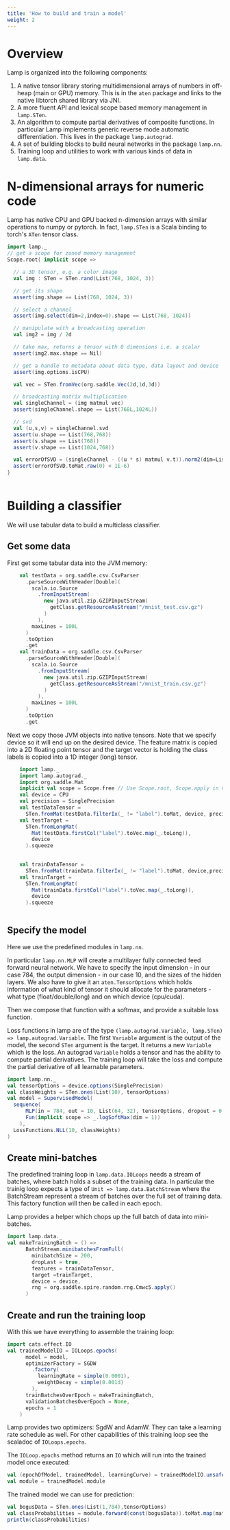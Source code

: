 ```yaml
---
title: 'How to build and train a model'
weight: 2
---
```


# Overview

Lamp is organized into the following components:

1. A native tensor library storing multidimensional arrays of numbers in off-heap (main or GPU) memory. This is in the `aten` package and links to the native libtorch shared library via JNI. 
2. A more fluent API and lexical scope based memory management in `lamp.STen`. 
3. An algorithm to compute partial derivatives of composite functions. In particular Lamp implements generic reverse mode automatic differentiation. This lives in the package `lamp.autograd`.
5. A set of building blocks to build neural networks in the package `lamp.nn`.
6. Training loop and utilities to work with various kinds of data in `lamp.data`.

# N-dimensional arrays for numeric code

Lamp has native CPU and GPU backed n-dimension arrays with similar operations to numpy or pytorch. 
In fact, `lamp.STen` is a Scala binding to torch's `ATen` tensor class.

```scala mdoc 
import lamp._
// get a scope for zoned memory management
Scope.root{ implicit scope =>

  // a 3D tensor, e.g. a color image
  val img : STen = STen.rand(List(768, 1024, 3))

  // get its shape
  assert(img.shape == List(768, 1024, 3))

  // select a channel
  assert(img.select(dim=2,index=0).shape == List(768, 1024))

  // manipulate with a broadcasting operation
  val img2 = img / 2d

  // take max, returns a tensor with 0 dimensions i.e. a scalar
  assert(img2.max.shape == Nil)

  // get a handle to metadata about data type, data layout and device
  assert(img.options.isCPU)

  val vec = STen.fromVec(org.saddle.Vec(2d,1d,3d))

  // broadcasting matrix multiplication
  val singleChannel = (img matmul vec)
  assert(singleChannel.shape == List(768L,1024L))

  // svd
  val (u,s,v) = singleChannel.svd
  assert(u.shape == List(768,768))
  assert(s.shape == List(768))
  assert(v.shape == List(1024,768))

  val errorOfSVD = (singleChannel - ((u * s) matmul v.t)).norm2(dim=List(0,1), keepDim=false)
  assert(errorOfSVD.toMat.raw(0) < 1E-6)
} 



```

# Building a classifier

We will use tabular data to build a multiclass classifier.

## Get some data

First get some tabular data into the JVM memory:

```scala mdoc:reset
    val testData = org.saddle.csv.CsvParser
      .parseSourceWithHeader[Double](
        scala.io.Source
          .fromInputStream(
            new java.util.zip.GZIPInputStream(
              getClass.getResourceAsStream("/mnist_test.csv.gz")
            )
          ),
        maxLines = 100L
      )
      .toOption
      .get
    val trainData = org.saddle.csv.CsvParser
      .parseSourceWithHeader[Double](
        scala.io.Source
          .fromInputStream(
            new java.util.zip.GZIPInputStream(
              getClass.getResourceAsStream("/mnist_train.csv.gz")
            )
          ),
        maxLines = 100L
      )
      .toOption
      .get
```

Next we copy those JVM objects into native tensors. Note that we specify device so it will end up on the desired device.
The feature matrix is copied into a 2D floating point tensor and the target vector is holding the class labels is copied into a 1D integer (long) tensor.
```scala mdoc
    import lamp._
    import lamp.autograd._
    import org.saddle.Mat
    implicit val scope = Scope.free // Use Scope.root, Scope.apply in non-doc code
    val device = CPU
    val precision = SinglePrecision
    val testDataTensor =
      STen.fromMat(testData.filterIx(_ != "label").toMat, device, precision)
    val testTarget = 
      STen.fromLongMat(
        Mat(testData.firstCol("label").toVec.map(_.toLong)),
        device
      ).squeeze
    

    val trainDataTensor =
      STen.fromMat(trainData.filterIx(_ != "label").toMat, device,precision)
    val trainTarget = 
      STen.fromLongMat(
        Mat(trainData.firstCol("label").toVec.map(_.toLong)),
        device
      ).squeeze
    
```

## Specify the model

Here we use the predefined modules in `lamp.nn`. 

In particular `lamp.nn.MLP` will create a multilayer
fully connected feed forward neural network. We have to specify the input dimension - in our case 784,
the output dimension - in our case 10, and the sizes of the hidden layers. 
We also have to give it an `aten.TensorOptions` which holds information of what kind of tensor it should allocate for the parameters - what type (float/double/long) and on which device (cpu/cuda).

Then we compose that function with a softmax, and provide a suitable loss function. 

Loss functions in lamp are of the type `(lamp.autograd.Variable, lamp.STen) => lamp.autograd.Variable`. The first `Variable` argument is the output of the model, the second `STen` argument is the target. It returns a new `Variable` which is the loss. An autograd `Variable` holds a tensor and has the ability to compute partial derivatives. The training loop will take the loss and compute the partial derivative of all learnable parameters.



```scala mdoc
import lamp.nn._
val tensorOptions = device.options(SinglePrecision)
val classWeights = STen.ones(List(10), tensorOptions)
val model = SupervisedModel(
  sequence(
      MLP(in = 784, out = 10, List(64, 32), tensorOptions, dropout = 0.2),
      Fun(implicit scope => _.logSoftMax(dim = 1))
    ),
  LossFunctions.NLL(10, classWeights)
)
```

## Create mini-batches

The predefined training loop in `lamp.data.IOLoops` needs a stream of batches, where batch holds a subset of the training data.
In particular the trainig loop expects a type of `Unit => lamp.data.BatchStream` 
where the BatchStream represent a stream of batches over the full set of training data. 
This factory function will then be called in each epoch.

Lamp provides a helper which chops up the full batch of data into mini-batches.
```scala mdoc
import lamp.data._
val makeTrainingBatch = () =>
      BatchStream.minibatchesFromFull(
        minibatchSize = 200,
        dropLast = true,
        features = trainDataTensor,
        target =trainTarget,
        device = device,
        rng = org.saddle.spire.random.rng.Cmwc5.apply()
      )
```

## Create and run the training loop

With this we have everything to assemble the training loop:

```scala mdoc
import cats.effect.IO
val trainedModelIO = IOLoops.epochs(
      model = model,
      optimizerFactory = SGDW
        .factory(
          learningRate = simple(0.0001),
          weightDecay = simple(0.001d)
        ),
      trainBatchesOverEpoch = makeTrainingBatch,
      validationBatchesOverEpoch = None,
      epochs = 1
    )
```

Lamp provides two optimizers: SgdW and AdamW. They can take a learning rate schedule as well.
For other capabilities of this training loop see the scaladoc of `IOLoops.epochs`.

The `IOLoop.epochs` method returns an `IO` which will run into the trained model once executed:

```scala mdoc
val (epochOfModel, trainedModel, learningCurve) = trainedModelIO.unsafeRunSync()
val module = trainedModel.module
```

The trained model we can use for prediction:
```scala mdoc
val bogusData = STen.ones(List(1,784),tensorOptions)
val classProbabilities = module.forward(const(bogusData)).toMat.map(math.exp)
println(classProbabilities)
```

